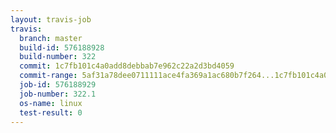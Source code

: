 ```yaml
---
layout: travis-job
travis:
  branch: master
  build-id: 576188928
  build-number: 322
  commit: 1c7fb101c4a0add8debbab7e962c22a2d3bd4059
  commit-range: 5af31a78dee0711111ace4fa369a1ac680b7f264...1c7fb101c4a0add8debbab7e962c22a2d3bd4059
  job-id: 576188929
  job-number: 322.1
  os-name: linux
  test-result: 0
---
```

